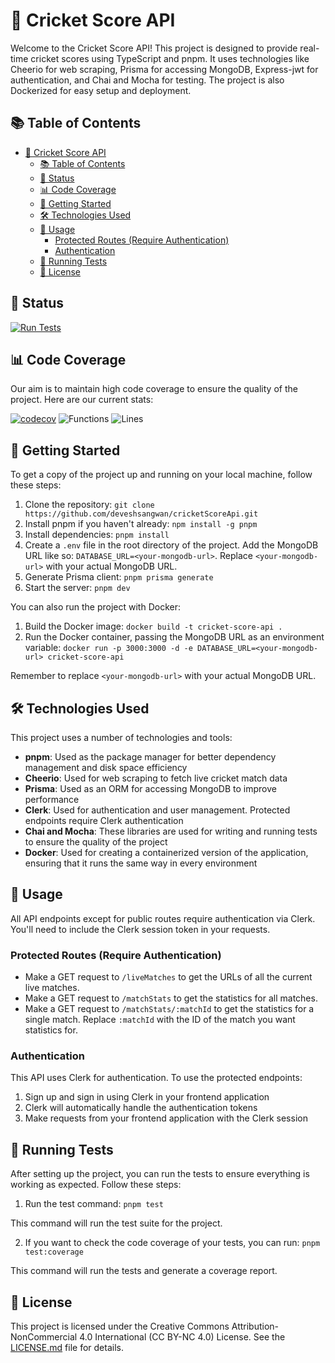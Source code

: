 # 🏏 Cricket Score API

Welcome to the Cricket Score API! This project is designed to provide real-time cricket scores using TypeScript and pnpm. It uses technologies like Cheerio for web scraping, Prisma for accessing MongoDB, Express-jwt for authentication, and Chai and Mocha for testing. The project is also Dockerized for easy setup and deployment.

## 📚 Table of Contents

- [🏏 Cricket Score API](#-cricket-score-api)
  - [📚 Table of Contents](#-table-of-contents)
  - [🚀 Status](#-status)
  - [📊 Code Coverage](#-code-coverage)
  - [🚀 Getting Started](#-getting-started)
  - [🛠️ Technologies Used](#️-technologies-used)
  - [📝 Usage](#-usage)
    - [Protected Routes (Require Authentication)](#protected-routes-require-authentication)
    - [Authentication](#authentication)
  - [🧪 Running Tests](#-running-tests)
  - [📜 License](#-license)

## 🚀 Status

[![Run Tests](https://github.com/deveshsangwan/cricketScoreApi/actions/workflows/test.yml/badge.svg)](https://github.com/deveshsangwan/cricketScoreApi/actions/workflows/test.yml)

## 📊 Code Coverage

Our aim is to maintain high code coverage to ensure the quality of the project. Here are our current stats:

[![codecov](https://codecov.io/gh/deveshsangwan/cricketScoreApi/graph/badge.svg?token=A3JMLLNTG4)](https://codecov.io/gh/deveshsangwan/cricketScoreApi)
![Functions](https://img.shields.io/badge/functions-95.52%25-brightgreen.svg?style=flat)
![Lines](https://img.shields.io/badge/lines-91.37%25-brightgreen.svg?style=flat)

## 🚀 Getting Started

To get a copy of the project up and running on your local machine, follow these steps:

1. Clone the repository: `git clone https://github.com/deveshsangwan/cricketScoreApi.git`
2. Install pnpm if you haven't already: `npm install -g pnpm`
3. Install dependencies: `pnpm install`
4. Create a `.env` file in the root directory of the project. Add the MongoDB URL like so: `DATABASE_URL=<your-mongodb-url>`. Replace `<your-mongodb-url>` with your actual MongoDB URL.
5. Generate Prisma client: `pnpm prisma generate`
6. Start the server: `pnpm dev`

You can also run the project with Docker:

1. Build the Docker image: `docker build -t cricket-score-api .`
2. Run the Docker container, passing the MongoDB URL as an environment variable: `docker run -p 3000:3000 -d -e DATABASE_URL=<your-mongodb-url> cricket-score-api`

Remember to replace `<your-mongodb-url>` with your actual MongoDB URL.


## 🛠️ Technologies Used

This project uses a number of technologies and tools:

- **pnpm**: Used as the package manager for better dependency management and disk space efficiency
- **Cheerio**: Used for web scraping to fetch live cricket match data
- **Prisma**: Used as an ORM for accessing MongoDB to improve performance
- **Clerk**: Used for authentication and user management. Protected endpoints require Clerk authentication
- **Chai and Mocha**: These libraries are used for writing and running tests to ensure the quality of the project
- **Docker**: Used for creating a containerized version of the application, ensuring that it runs the same way in every environment

## 📝 Usage

All API endpoints except for public routes require authentication via Clerk. You'll need to include the Clerk session token in your requests.

### Protected Routes (Require Authentication)
- Make a GET request to `/liveMatches` to get the URLs of all the current live matches.
- Make a GET request to `/matchStats` to get the statistics for all matches.
- Make a GET request to `/matchStats/:matchId` to get the statistics for a single match. Replace `:matchId` with the ID of the match you want statistics for.

### Authentication
This API uses Clerk for authentication. To use the protected endpoints:

1. Sign up and sign in using Clerk in your frontend application
2. Clerk will automatically handle the authentication tokens
3. Make requests from your frontend application with the Clerk session

## 🧪 Running Tests

After setting up the project, you can run the tests to ensure everything is working as expected. Follow these steps:

1. Run the test command: `pnpm test`

This command will run the test suite for the project.

2. If you want to check the code coverage of your tests, you can run: `pnpm test:coverage`

This command will run the tests and generate a coverage report.

## 📜 License

This project is licensed under the Creative Commons Attribution-NonCommercial 4.0 International (CC BY-NC 4.0) License. See the [LICENSE.md](LICENSE.md) file for details.